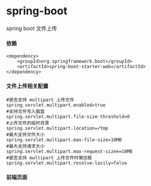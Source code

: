 # spring-boot
spring boot 文件上传

#### 依赖
```
<dependency>
	<groupId>org.springframework.boot</groupId>
	<artifactId>spring-boot-starter-web</artifactId>
</dependency>
```

#### 文件上传相关配置
```
#是否支持 multipart 上传文件
spring.servlet.multipart.enabled=true
#支持文件写入磁盘
spring.servlet.multipart.file-size-threshold=0
#上传文件的临时目录
spring.servlet.multipart.location=/tmp
#最大支持文件大小
spring.servlet.multipart.max-file-size=10MB
#最大支持请求大小
spring.servlet.multipart.max-request-sizee=10MB
#是否支持 multipart 上传文件时懒加载
spring.servlet.multipart.resolve-lazily=false
```

#### 前端页面
```
```

